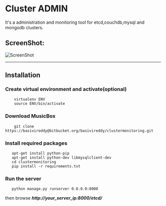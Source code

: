 # Cluster ADMIN
It's a administration and monitoring tool for etcd,couchdb,mysql and mongodb clusters.

## ScreenShot: ##

![ScreenShot]()

-------

## Installation

### Create virtual environment and activate(optional)
```
    virtualenv ENV
    source ENV/bin/activate
```

### Download MusicBox
```
    git clone https://basivireddy@bitbucket.org/basivireddy/clustermonitoring.git
```

### Install  required packages
```
   apt-get install python-pip
   apt-get install python-dev libmysqlclient-dev
   cd clustermonitoring
   pip install -r requirements.txt
```
### Run the server
```
   python manage.py runserver 0.0.0.0:8000
```
then browse ***http://your_server_ip:8000/etcd/***

